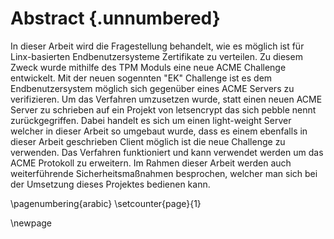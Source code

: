 # Abstract {.unnumbered}



In dieser Arbeit wird die Fragestellung behandelt, wie es möglich ist für Linx-basierten Endbenutzersysteme Zertifikate zu verteilen. Zu diesem Zweck wurde mithilfe des TPM Moduls eine neue ACME Challenge entwickelt. Mit der neuen sogennten "EK" Challenge ist es dem Endbenutzersystem möglich sich gegenüber eines ACME Servers zu verifizieren. Um das Verfahren umzusetzen wurde, statt einen neuen ACME Server zu schrieben auf ein Projekt von letsencrypt das sich pebble nennt zurückgegriffen. Dabei handelt es sich um einen light-weight Server welcher in dieser Arbeit so umgebaut wurde, dass es einem ebenfalls in dieser Arbeit geschrieben Client möglich ist die neue Challenge zu verwenden. Das Verfahren funktioniert und kann verwendet werden um das ACME Protokoll zu erweitern. Im Rahmen dieser Arbeit werden auch weiterführende Sicherheitsmaßnahmen besprochen, welcher man sich bei der Umsetzung dieses Projektes bedienen kann.

<!--
(Worum geht es?)
(Wie bin ich vorgegangen?)
(Was sind meine wichtigsten Ergebnisse?)
(Was bedeuten meine Ergebnisse?)
-->

\pagenumbering{arabic}
\setcounter{page}{1}

\newpage
